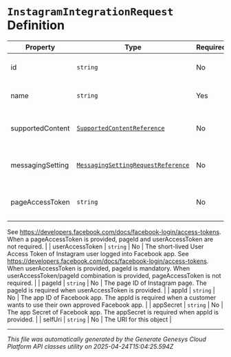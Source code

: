 # `InstagramIntegrationRequest` Definition

| Property | Type | Required | Description |
|----------|------|----------|-------------|
| id | `string` | No | The globally unique identifier for the object. |
| name | `string` | Yes | The name of the Instagram Integration |
| supportedContent | [`SupportedContentReference`](supportedcontentreference-definition.md) | No | Defines the SupportedContent profile configured for an integration |
| messagingSetting | [`MessagingSettingRequestReference`](messagingsettingrequestreference-definition.md) | No | Defines the message settings to be applied for this integration |
| pageAccessToken | `string` | No | The long-lived Page Access Token of Instagram page. 
See https://developers.facebook.com/docs/facebook-login/access-tokens. 
When a pageAccessToken is provided, pageId and userAccessToken are not required. |
| userAccessToken | `string` | No | The short-lived User Access Token of Instagram user logged into Facebook app. 
See https://developers.facebook.com/docs/facebook-login/access-tokens. 
When userAccessToken is provided, pageId is mandatory. 
When userAccessToken/pageId combination is provided, pageAccessToken is not required. |
| pageId | `string` | No | The page ID of Instagram page. The pageId is required when userAccessToken is provided. |
| appId | `string` | No | The app ID of Facebook app. The appId is required when a customer wants to use their own approved Facebook app. |
| appSecret | `string` | No | The app Secret of Facebook app. The appSecret is required when appId is provided. |
| selfUri | `string` | No | The URI for this object |

---

*This file was automatically generated by the Generate Genesys Cloud Platform API classes utility on 2025-04-24T15:04:25.594Z*